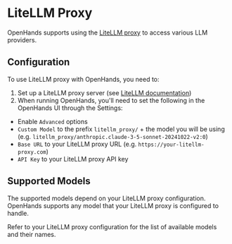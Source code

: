 # LiteLLM Proxy

OpenHands supports using the [LiteLLM proxy](https://docs.litellm.ai/docs/proxy/quick_start) to access various LLM providers.

## Configuration

To use LiteLLM proxy with OpenHands, you need to:

1. Set up a LiteLLM proxy server (see [LiteLLM documentation](https://docs.litellm.ai/docs/proxy/quick_start))
2. When running OpenHands, you'll need to set the following in the OpenHands UI through the Settings:
  * Enable `Advanced` options
  * `Custom Model` to the prefix `litellm_proxy/` + the model you will be using (e.g. `litellm_proxy/anthropic.claude-3-5-sonnet-20241022-v2:0`)
  * `Base URL` to your LiteLLM proxy URL (e.g. `https://your-litellm-proxy.com`)
  * `API Key` to your LiteLLM proxy API key

## Supported Models

The supported models depend on your LiteLLM proxy configuration. OpenHands supports any model that your LiteLLM proxy is configured to handle.

Refer to your LiteLLM proxy configuration for the list of available models and their names.
